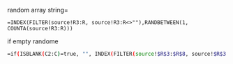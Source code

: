 random array string=

```
=INDEX(FILTER(source!R3:R, source!R3:R<>""),RANDBETWEEN(1, COUNTA(source!R3:R)))
```


if empty randome

```bash
=if(ISBLANK(C2:C)=true, "", INDEX(FILTER(source!$R$3:$R$8, source!$R$3:$R$8<>""),RANDBETWEEN(1, COUNTA(source!$R$3:$R$8))))
```
